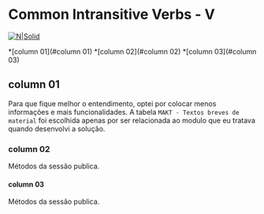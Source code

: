 # Common Intransitive Verbs - V #

[![N|Solid](https://www.google.com/url?sa=i&source=images&cd=&cad=rja&uact=8&ved=2ahUKEwiS-tPLsvLfAhXXdn0KHcc6Dr0QjRx6BAgBEAU&url=https%3A%2F%2Fcoursefinders.com%2Fen%2Fprofile%2Fid%2F4476%2Flangports-english-language-college-gold-coast&psig=AOvVaw2ROAeeIzB0CDFOPuU74eQa&ust=1547731294988390)](https://www.langports.com/)

*[column 01](#column 01)
*[column 02](#column 02)
*[column 03](#column 03)

## column 01 ##
Para que fique melhor o entendimento, optei por colocar menos informações e mais funcionalidades. A tabela `MAKT - Textos breves de material` foi escolhida apenas por ser relacionada ao modulo que eu tratava quando desenvolvi a solução.

### column 02 ###
Métodos da sessão publica.

#### column 03 ####
Métodos da sessão publica.
